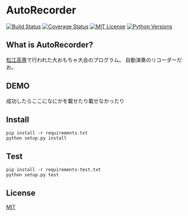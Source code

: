 # AutoRecorder
[![Build Status](https://travis-ci.org/utam0k/autoRecorder.svg?branch=master)](https://travis-ci.org/utam0k/autoRecorder)
[![Coverage Status](https://coveralls.io/repos/github/utam0k/autoRecorder/badge.svg?branch=master)](https://coveralls.io/github/utam0k/autoRecorder?branch=master)
[![MIT License](http://img.shields.io/badge/license-MIT-blue.svg?style=flat)](https://github.com/utam0k/autoRecorder/blob/master/LICENSE.txt)
[![Python Versions](https://img.shields.io/badge/python-2.7%2C%203.3%2C%203.4%2C%203.5%2C%203.6-blue.svg)](https://www.python.org)

## What is AutoRecorder?
[松江高専](http://www.matsue-ct.ac.jp "松江高専")で行われた大おもちゃ大会のプログラム。
自動演奏のリコーダーだお。

## DEMO
成功したらここになにかを載せたり載せなかったり

## Install
```
pip install -r requirements.txt
python setup.py install
```

## Test
```
pip install -r requirements-test.txt
python setup.py test
```

## License
[MIT](https://github.com/utam0k/autoRecorder/blob/master/LICENSE.txt)
